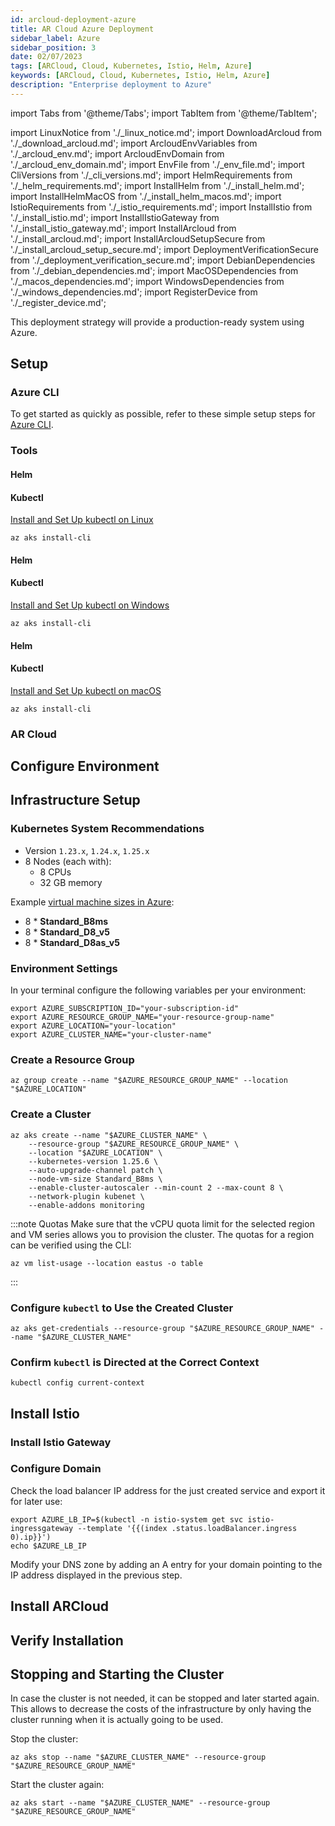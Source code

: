 ```yaml
---
id: arcloud-deployment-azure
title: AR Cloud Azure Deployment
sidebar_label: Azure
sidebar_position: 3
date: 02/07/2023
tags: [ARCloud, Cloud, Kubernetes, Istio, Helm, Azure]
keywords: [ARCloud, Cloud, Kubernetes, Istio, Helm, Azure]
description: "Enterprise deployment to Azure"
---
```

import Tabs from '@theme/Tabs';
import TabItem from '@theme/TabItem';

import LinuxNotice from './_linux_notice.md';
import DownloadArcloud from './_download_arcloud.md';
import ArcloudEnvVariables from './_arcloud_env.md';
import ArcloudEnvDomain from './_arcloud_env_domain.md';
import EnvFile from './_env_file.md';
import CliVersions from './_cli_versions.md';
import HelmRequirements from './_helm_requirements.md';
import InstallHelm from './_install_helm.md';
import InstallHelmMacOS from './_install_helm_macos.md';
import IstioRequirements from './_istio_requirements.md';
import InstallIstio from './_install_istio.md';
import InstallIstioGateway from './_install_istio_gateway.md';
import InstallArcloud from './_install_arcloud.md';
import InstallArcloudSetupSecure from './_install_arcloud_setup_secure.md';
import DeploymentVerificationSecure from './_deployment_verification_secure.md';
import DebianDependencies from './_debian_dependencies.md';
import MacOSDependencies from './_macos_dependencies.md';
import WindowsDependencies from './_windows_dependencies.md';
import RegisterDevice from './_register_device.md';

This deployment strategy will provide a production-ready system using Azure.

<LinuxNotice />

## Setup

<Tabs groupId="operating-systems">
  <TabItem value="linux" label="Debian/Ubuntu" default>

<DebianDependencies />

  </TabItem>
  <TabItem value="windows" label="Windows">

<WindowsDependencies />

<DebianDependencies />

  </TabItem>
  <TabItem value="macos" label="MacOS">

<MacOSDependencies />

  </TabItem>
</Tabs>

### Azure CLI

To get started as quickly as possible, refer to these simple setup steps for [Azure CLI](https://learn.microsoft.com/en-us/cli/azure/install-azure-cli).

<CliVersions />

### Tools

<Tabs groupId="operating-systems">
  <TabItem value="linux" label="Debian/Ubuntu" default>

#### Helm

<HelmRequirements />

<InstallHelm />

#### Kubectl

[Install and Set Up kubectl on Linux](https://kubernetes.io/docs/tasks/tools/install-kubectl-linux/)
```shell
az aks install-cli
```

  </TabItem>
  <TabItem value="windows" label="Windows">

#### Helm

<HelmRequirements />

<InstallHelm />

#### Kubectl

[Install and Set Up kubectl on Windows](https://kubernetes.io/docs/tasks/tools/install-kubectl-windows/)
```shell
az aks install-cli
```

  </TabItem>
  <TabItem value="macos" label="MacOS">

#### Helm

<HelmRequirements />

<InstallHelmMacOS />

#### Kubectl

[Install and Set Up kubectl on macOS](https://kubernetes.io/docs/tasks/tools/install-kubectl-macos/)
```shell
az aks install-cli
```

  </TabItem>
</Tabs>

### AR Cloud

<DownloadArcloud />

## Configure Environment

<ArcloudEnvVariables />

<ArcloudEnvDomain />

<EnvFile />

## Infrastructure Setup

### Kubernetes System Recommendations

- Version `1.23.x`, `1.24.x`, `1.25.x`
- 8 Nodes (each with):
  - 8 CPUs
  - 32 GB memory

Example [virtual machine sizes in Azure](https://learn.microsoft.com/en-us/azure/virtual-machines/sizes):

- 8 * **Standard_B8ms**
- 8 * **Standard_D8_v5**
- 8 * **Standard_D8as_v5**

### Environment Settings

In your terminal configure the following variables per your environment:

```shell
export AZURE_SUBSCRIPTION_ID="your-subscription-id"
export AZURE_RESOURCE_GROUP_NAME="your-resource-group-name"
export AZURE_LOCATION="your-location"
export AZURE_CLUSTER_NAME="your-cluster-name"
```

<!--:::note
These variables are already included in the [env file](#configure-environment) described above.
:::-->

### Create a Resource Group

```shell
az group create --name "$AZURE_RESOURCE_GROUP_NAME" --location "$AZURE_LOCATION"
```

### Create a Cluster

```shell showLineNumbers
az aks create --name "$AZURE_CLUSTER_NAME" \
    --resource-group "$AZURE_RESOURCE_GROUP_NAME" \
    --location "$AZURE_LOCATION" \
    --kubernetes-version 1.25.6 \
    --auto-upgrade-channel patch \
    --node-vm-size Standard_B8ms \
    --enable-cluster-autoscaler --min-count 2 --max-count 8 \
    --network-plugin kubenet \
    --enable-addons monitoring
```

:::note Quotas
Make sure that the vCPU quota limit for the selected region and VM series allows you to provision the cluster.
The quotas for a region can be verified using the CLI:

```shell
az vm list-usage --location eastus -o table
```
:::

### Configure `kubectl` to Use the Created Cluster

```shell
az aks get-credentials --resource-group "$AZURE_RESOURCE_GROUP_NAME" --name "$AZURE_CLUSTER_NAME"
```

### Confirm `kubectl` is Directed at the Correct Context

```shell
kubectl config current-context
```

## Install Istio

<IstioRequirements />

<InstallIstio />

### Install Istio Gateway

<InstallIstioGateway />

### Configure Domain

Check the load balancer IP address for the just created service and export it for later use:

```shell showLineNumbers
export AZURE_LB_IP=$(kubectl -n istio-system get svc istio-ingressgateway --template '{{(index .status.loadBalancer.ingress 0).ip}}')
echo $AZURE_LB_IP
```

Modify your DNS zone by adding an A entry for your domain pointing to the IP address displayed in the previous step.

## Install ARCloud

<InstallArcloud />

<InstallArcloudSetupSecure />

## Verify Installation

<DeploymentVerificationSecure />

<RegisterDevice />

## Stopping and Starting the Cluster

In case the cluster is not needed, it can be stopped and later started again. This allows to decrease the costs of the
infrastructure by only having the cluster running when it is actually going to be used.

Stop the cluster:

```shell
az aks stop --name "$AZURE_CLUSTER_NAME" --resource-group "$AZURE_RESOURCE_GROUP_NAME"
```

Start the cluster again:

```shell
az aks start --name "$AZURE_CLUSTER_NAME" --resource-group "$AZURE_RESOURCE_GROUP_NAME"
```

